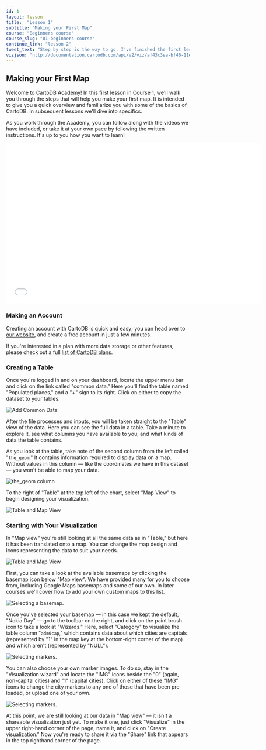 ```yaml
---
id: 1
layout: lesson
title:  "Lesson 1"
subtitle: "Making your First Map"
course: "Beginners course"
course_slug: "01-beginners-course"
continue_link: "lesson-2"
tweet_text: "Step by step is the way to go. I've finished the first lesson of the map academy. Check it out"
vizjson: "http://documentation.cartodb.com/api/v2/viz/af43c3ea-bf46-11e3-8153-0edbca4b5057/viz.json"
---
```


## Making your First Map

Welcome to CartoDB Academy! In this first lesson in Course 1, we'll walk you through the steps that will help you make your first map. It is intended to give you a quick overview and familiarize you with some of the basics of CartoDB. In subsequent lessons we'll dive into specifics. 

As you work through the Academy, you can follow along with the videos we have included, or take it at your own pace by following the written instructions. It's up to you how you want to learn!

<iframe src="//player.vimeo.com/video/81019067?byline=0" width="700" height="438" frameborder="0" webkitallowfullscreen mozallowfullscreen allowfullscreen></iframe>

### Making an Account
Creating an account with CartoDB is quick and easy; you can head over to [our website,](https://cartodb.com/) and create a free account in just a few minutes.

If you're interested in a plan with more data storage or other features, please check out a full [list of CartoDB plans](http://cartodb.com/pricing/).

### Creating a Table
Once you're logged in and on your dashboard, locate the upper menu bar and click on the link called "common data."  Here you'll find the table named "Populated places," and a "+" sign to its right. Click on either to copy the dataset to your tables.

![Add Common Data]({{site.baseurl}}/img/course1/lesson1/commondata.png)

After the file processes and inputs, you will be taken straight to the "Table" view of the data. Here you can see the full data in a table. Take a minute to explore it, see what columns you have available to you, and what kinds of data the table contains.

As you look at the table, take note of the second column from the left called "`the_geom`." It contains information required to display data on a map. Without values in this column — like the coordinates we have in this dataset — you won't be able to map your data.

![the_geom column]({{site.baseurl}}/img/course1/lesson1/the_geom.png)

To the right of "Table" at the top left of the chart, select "Map View" to begin designing your visualization.

![Table and Map View]({{site.baseurl}}/img/course1/lesson1/table_map_view.png)

### Starting with Your Visualization

In "Map view" you're still looking at all the same data as in "Table," but here it has been translated onto a map. You can change the map design and icons representing the data to suit your needs.

![Table and Map View]({{site.baseurl}}/img/course1/lesson1/mapview.png)

First, you can take a look at the available basemaps by clicking the basemap icon below "Map view". We have provided many for you to choose from, including Google Maps basemaps and some of our own. In later courses we'll cover how to add your own custom maps to this list.

![Selecting a basemap.]({{site.baseurl}}/img/course1/lesson1/basemaps.png)

Once you've selected your basemap — in this case we kept the default, "Nokia Day" — go to the toolbar on the right, and click on the paint brush icon to take a look at "Wizards." Here, select "Category" to visualize the table column "`adm0cap`," which contains data about which cities are capitals (represented by "1" in the map key at the bottom-right corner of the map) and which aren't (represented by "NULL").

![Selecting markers.]({{site.baseurl}}/img/course1/lesson1/selectimg.png)

You can also choose your own marker images. To do so, stay in the "Visualization wizard" and locate the "IMG" icons beside the "0" (again, non-capital cities) and "1" (capital cities). Click on either of these "IMG" icons to change the city markers to any one of those that have been pre-loaded, or upload one of your own.

![Selecting markers.]({{site.baseurl}}/img/course1/lesson1/markeroptions.png)

At this point, we are still looking at our data in "Map view" — it isn't a shareable visualization just yet. To make it one, just click "Visualize" in the upper right-hand corner of the page, name it, and click on "Create visualization." Now you're ready to share it via the "Share" link that appears in the top righthand corner of the page.
